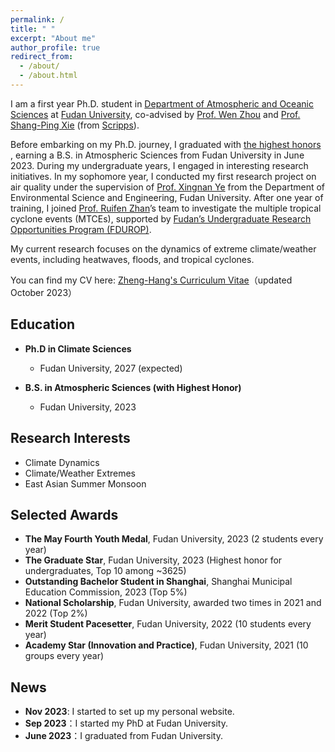 ```yaml
---
permalink: /
title: " "
excerpt: "About me"
author_profile: true
redirect_from: 
  - /about/
  - /about.html
---
```


I am a first year Ph.D. student in [Department of Atmospheric and Oceanic Sciences](https://atmsci.fudan.edu.cn) at [Fudan University](https://www.fudan.edu.cn), co-advised by [Prof. Wen Zhou](https://atmsci.fudan.edu.cn/97/c3/c14809a432067/page.htm) and [Prof. Shang-Ping Xie](https://sxie.scrippsprofiles.ucsd.edu/) (from [Scripps](https://scripps.ucsd.edu/)). 

Before embarking on my Ph.D. journey, I graduated with [the highest honors](https://mp.weixin.qq.com/s/IrSmcYiTu8evdjnnex3WtQ) , earning a B.S. in Atmospheric Sciences from Fudan University in June 2023. During my undergraduate years, I engaged in interesting research initiatives. In my sophomore year, I conducted my first research project on air quality under the supervision of [Prof. Xingnan Ye](https://environment.fudan.edu.cn/5b/8b/c30977a351115/page.htm) from the Department of Environmental Science and Engineering, Fudan University. After one year of training, I joined [Prof. Ruifen Zhan](https://atmsci.fudan.edu.cn/79/c2/c14809a162242/page.htm)’s team to investigate the multiple tropical cyclone events (MTCEs), supported by [Fudan’s Undergraduate Research Opportunities Program (FDUROP)](https://www.fudan.edu.cn/2019/0423/c515a95967/page.htm). 

My current research focuses on the dynamics of extreme climate/weather events, including heatwaves, floods, and tropical cyclones.

You can find my CV here: [Zheng-Hang's Curriculum Vitae](../fuzhenghang.github.io/assets/Curriculum_Vitae_2310.pdf)（updated October 2023）

Education
---
* **Ph.D in Climate Sciences**
  * Fudan University, 2027 (expected)

* **B.S. in Atmospheric Sciences (with Highest Honor)**
  * Fudan University, 2023

Research Interests
---
* Climate Dynamics
* Climate/Weather Extremes
* East Asian Summer Monsoon
  
Selected Awards
---
* **The May Fourth Youth Medal**, Fudan University, 2023 (2 students every year)
* **The Graduate Star**, Fudan University, 2023 (Highest honor for undergraduates, Top 10 among ~3625)
* **Outstanding Bachelor Student in Shanghai**, Shanghai Municipal Education Commission, 2023 (Top 5%)
* **National Scholarship**, Fudan University, awarded two times in 2021 and 2022 (Top 2%)
* **Merit Student Pacesetter**, Fudan University, 2022 (10 students every year)
* **Academy Star (Innovation and Practice)**, Fudan University, 2021 (10 groups every year)

News
---
* **Nov 2023**: I started to set up my personal website.
* **Sep 2023**：I started my PhD at Fudan University.
* **June 2023**：I graduated from Fudan University.
